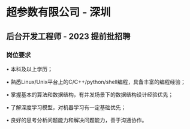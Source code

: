 # 超参数有限公司 - 深圳

## 后台开发工程师 - 2023  提前批招聘

### 岗位要求

• 本科及以上学历；

• 熟悉Linux/Unix平台上的C/C++/python/shell编程，具备丰富的编程经验；

• 掌握基本的算法和数据结构，有并发场景下的数据结构设计经验优先；

• 了解深度学习模型，对机器学习有一定基础优先；

• 良好的思考分析问题能力和解决问题能力，善于沟通协作。

